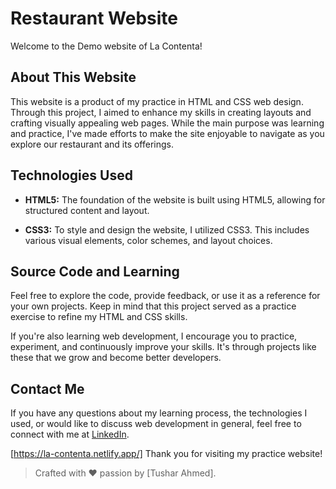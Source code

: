 # Restaurant Website
Welcome to the Demo website of La Contenta! 
## About This Website
This website is a product of my practice in HTML and CSS web design. Through this project, I aimed to enhance my skills in creating layouts and crafting visually appealing web pages. While the main purpose was learning and practice, I've made efforts to make the site enjoyable to navigate as you explore our restaurant and its offerings.
## Technologies Used

- **HTML5:** The foundation of the website is built using HTML5, allowing for structured content and layout.

- **CSS3:** To style and design the website, I utilized CSS3. This includes various visual elements, color schemes, and layout choices.

## Source Code and Learning

Feel free to explore the code, provide feedback, or use it as a reference for your own projects. Keep in mind that this project served as a practice exercise to refine my HTML and CSS skills.

If you're also learning web development, I encourage you to practice, experiment, and continuously improve your skills. It's through projects like these that we grow and become better developers.

## Contact Me

If you have any questions about my learning process, the technologies I used, or would like to discuss web development in general, feel free to connect with me at [LinkedIn](https://www.linkedin.com/in/tusharpatowary/).


[https://la-contenta.netlify.app/]
Thank you for visiting my practice website!

> Crafted with ❤ passion by [Tushar Ahmed].
